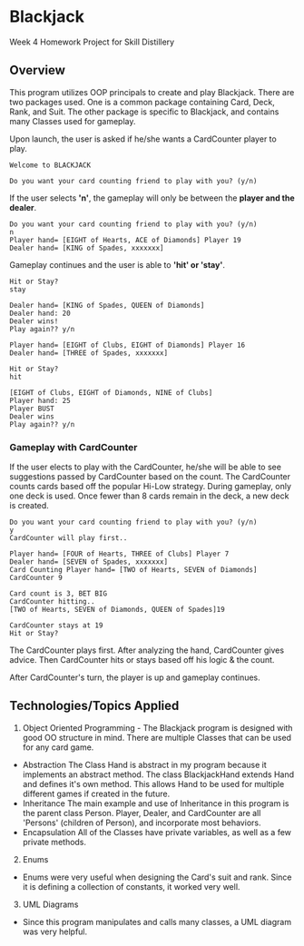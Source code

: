 # Blackjack

Week 4 Homework Project for Skill Distillery

## Overview

This program utilizes OOP principals to create and play Blackjack. There are two
packages used. One is a common package containing Card, Deck, Rank, and Suit.
The other package is specific to Blackjack, and contains many Classes used
for gameplay.

Upon launch, the user is asked if he/she wants a CardCounter player to play.

```
Welcome to BLACKJACK

Do you want your card counting friend to play with you? (y/n)

```

If the user selects **'n'**, the gameplay will only be between the **player and
the dealer**.

```
Do you want your card counting friend to play with you? (y/n)
n
Player hand= [EIGHT of Hearts, ACE of Diamonds] Player 19
Dealer hand= [KING of Spades, xxxxxxx]
```
Gameplay continues and the user is able to **'hit' or 'stay'**.

```
Hit or Stay?
stay

Dealer hand= [KING of Spades, QUEEN of Diamonds]
Dealer hand: 20
Dealer wins!
Play again?? y/n
```

```
Player hand= [EIGHT of Clubs, EIGHT of Diamonds] Player 16
Dealer hand= [THREE of Spades, xxxxxxx]

Hit or Stay?
hit

[EIGHT of Clubs, EIGHT of Diamonds, NINE of Clubs]
Player hand: 25
Player BUST
Dealer wins
Play again?? y/n
```

### Gameplay with CardCounter

If the user elects to play with the CardCounter, he/she will be able to see
suggestions passed by CardCounter based on the count. The CardCounter counts
cards based off the popular Hi-Low strategy. During gameplay, only one deck is
used. Once fewer than 8 cards remain in the deck, a new deck is created.

```
Do you want your card counting friend to play with you? (y/n)
y
CardCounter will play first..

Player hand= [FOUR of Hearts, THREE of Clubs] Player 7
Dealer hand= [SEVEN of Spades, xxxxxxx]
Card Counting Player hand= [TWO of Hearts, SEVEN of Diamonds] CardCounter 9

Card count is 3, BET BIG
CardCounter hitting..
[TWO of Hearts, SEVEN of Diamonds, QUEEN of Spades]19

CardCounter stays at 19
Hit or Stay?
```
The CardCounter plays first. After analyzing the hand, CardCounter gives advice.
Then CardCounter hits or stays based off his logic & the count.

After CardCounter's turn, the player is up and gameplay continues.


## Technologies/Topics Applied

1. Object Oriented Programming -
  The Blackjack program is designed with good OO structure in mind. There are
  multiple Classes that can be used for any card game.

  - Abstraction
    The Class Hand is abstract in my program because it implements an abstract
    method. The class BlackjackHand extends Hand and defines it's own method.
    This allows Hand to be used for multiple different games if created in the
    future.
  - Inheritance
    The main example and use of Inheritance in this program is the parent class
    Person. Player, Dealer, and CardCounter are all 'Persons' (children of Person),
    and incorporate most behaviors.
  - Encapsulation
    All of the Classes have private variables, as well as a few private methods.

2. Enums
  - Enums were very useful when designing the Card's suit and rank. Since it is
    defining a collection of constants, it worked very well.

3. UML Diagrams
 - Since this program manipulates and calls many classes, a UML diagram
  was very helpful.
